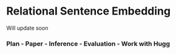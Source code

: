 # Relational Sentence Embedding

Will update soon



### Plan - Paper - Inference - Evaluation - Work with Hugg
